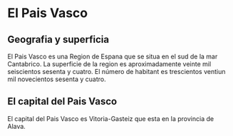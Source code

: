 # El Pais Vasco
## Geografia y superficia
El Pais Vasco es una Region de Espana que se situa en el sud de la mar Cantabrico. La superficie de la region es aproximadamente veinte mil seiscientos sesenta y cuatro. El número de habitant es trescientos ventiun mil novecientos sesenta y cuatro.
## El capital del Pais Vasco
El capital del Pais Vasco es Vitoria-Gasteiz que esta en la provincia de Alava.

